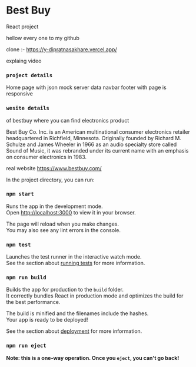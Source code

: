 # Best Buy
React project


hellow every one to my github

clone :- https://y-dipratnasakhare.vercel.app/

explaing video 






### `project details`
Home page with json mock server data navbar footer with page is responsive





 ### `wesite details`
  of bestbuy where you can find electronics product 

Best Buy Co. Inc. is an American multinational consumer electronics retailer headquartered in Richfield, Minnesota.
Originally founded by Richard M. Schulze and James Wheeler in 1966 as an audio specialty store called Sound of
Music, it was rebranded under its current name with an emphasis on consumer electronics in 1983.

real website https://www.bestbuy.com/











In the project directory, you can run:

### `npm start`

Runs the app in the development mode.\
Open [http://localhost:3000](http://localhost:3000) to view it in your browser.

The page will reload when you make changes.\
You may also see any lint errors in the console.

### `npm test`

Launches the test runner in the interactive watch mode.\
See the section about [running tests](https://facebook.github.io/create-react-app/docs/running-tests) for more information.

### `npm run build`

Builds the app for production to the `build` folder.\
It correctly bundles React in production mode and optimizes the build for the best performance.

The build is minified and the filenames include the hashes.\
Your app is ready to be deployed!

See the section about [deployment](https://facebook.github.io/create-react-app/docs/deployment) for more information.

### `npm run eject`

**Note: this is a one-way operation. Once you `eject`, you can't go back!**








